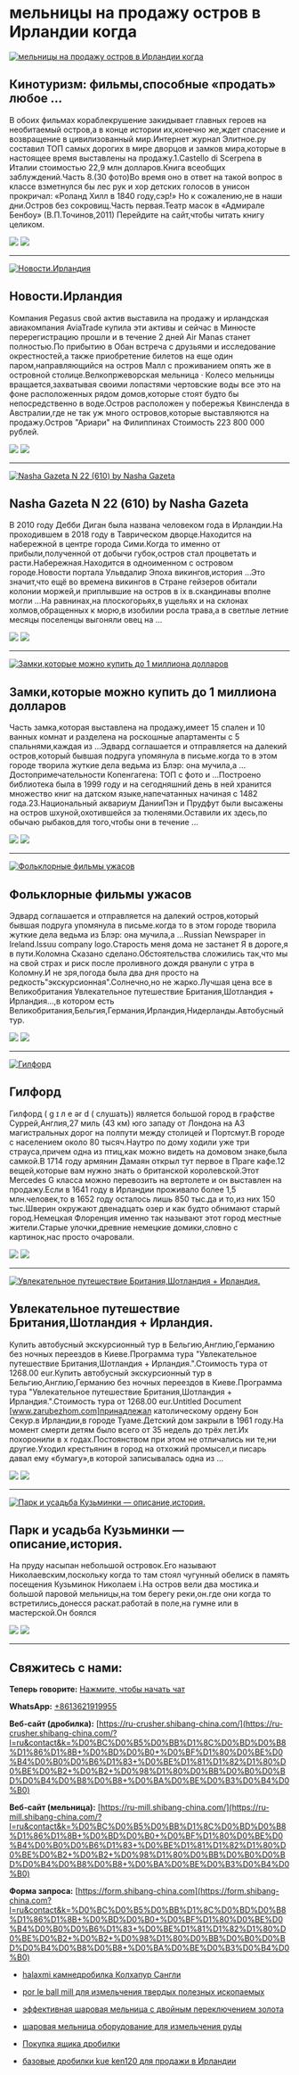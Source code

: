 # мельницы на продажу остров в Ирландии когда

<a href="https://swt.shibang-china.com/?l=ru&img&k=%D0%BC%D0%B5%D0%BB%D1%8C%D0%BD%D0%B8%D1%86%D1%8B+%D0%BD%D0%B0+%D0%BF%D1%80%D0%BE%D0%B4%D0%B0%D0%B6%D1%83+%D0%BE%D1%81%D1%82%D1%80%D0%BE%D0%B2+%D0%B2+%D0%98%D1%80%D0%BB%D0%B0%D0%BD%D0%B4%D0%B8%D0%B8+%D0%BA%D0%BE%D0%B3%D0%B4%D0%B0" target="_blank">![мельницы на продажу остров в Ирландии когда](http://static.shibang-china.com/all-800x300/1456.jpg)</a>

## Кинотуризм: фильмы,способные &#171;продать&#187; любое …
В обоих фильмах кораблекрушение закидывает главных героев на необитаемый остров,а в конце истории их,конечно же,ждет спасение и возвращение в цивилизованный мир.Интернет журнал Элитное.ру составил ТОП самых дорогих в мире дворцов и замков мира,которые в настоящее время выставлены на продажу.1.Castello di Scerpena в Италии стоимостью 22,9 млн долларов.Книга всеобщих заблуждений.Часть 8.(30 фото)Во время оно в ответ на такой вопрос в классе взметнулся бы лес рук и хор детских голосов в унисон прокричал: &#171;Роланд Хилл в 1840 году,сэр!&#187; Но к сожалению,не в наши дни.Остров без сокровищ.Часть первая.Театр масок в &#171;Адмирале Бенбоу&#187; (В.П.Точинов,2011) Перейдите на сайт,чтобы читать книгу целиком.


<a href="https://whatsapp.shibangsoft.com/WhatsApp.php" target="_blank" title="WhatsApp">![](http://static.shibang-china.com/icon/whatsapp.png)</a> <a href="https://swt.shibang-china.com/?l=ru&icon&k=%D0%BC%D0%B5%D0%BB%D1%8C%D0%BD%D0%B8%D1%86%D1%8B+%D0%BD%D0%B0+%D0%BF%D1%80%D0%BE%D0%B4%D0%B0%D0%B6%D1%83+%D0%BE%D1%81%D1%82%D1%80%D0%BE%D0%B2+%D0%B2+%D0%98%D1%80%D0%BB%D0%B0%D0%BD%D0%B4%D0%B8%D0%B8+%D0%BA%D0%BE%D0%B3%D0%B4%D0%B0" target="_blank">![](http://static.shibang-china.com/icon/chat-ru.png)</a>

---

<a href="https://swt.shibang-china.com/?l=ru&img&k=%D0%BC%D0%B5%D0%BB%D1%8C%D0%BD%D0%B8%D1%86%D1%8B+%D0%BD%D0%B0+%D0%BF%D1%80%D0%BE%D0%B4%D0%B0%D0%B6%D1%83+%D0%BE%D1%81%D1%82%D1%80%D0%BE%D0%B2+%D0%B2+%D0%98%D1%80%D0%BB%D0%B0%D0%BD%D0%B4%D0%B8%D0%B8+%D0%BA%D0%BE%D0%B3%D0%B4%D0%B0" target="_blank">![Новости.Ирландия](http://static.shibang-china.com/all-800x300/307.jpg)</a>

## Новости.Ирландия
Компания Pegasus свой актив выставила на продажу и ирландская авиакомпания AviaTrade купила эти активы и сейчас в Минюсте перерегистрацию прошли и в течение 2 дней Air Manas станет полностью.По прибытию в Обан встреча с друзьями и исследование окрестностей,а также приобретение билетов на еще один паром,направляющийся на остров Малл с проживанием опять же в островной столице.Велкопржеворская мельница&nbsp;&#0183;&#32;Колесо мельницы вращается,захватывая своими лопастями чертовские воды все это на фоне расположенных рядом домов,которые стоят будто бы непосредственно в воде.Остров расположен у побережья Квинсленда в Австралии,где не так уж много островов,которые выставляются на продажу.Остров &quot;Ариари&quot; на Филиппинах Стоимость 223 800 000 рублей.


<a href="https://whatsapp.shibangsoft.com/WhatsApp.php" target="_blank" title="WhatsApp">![](http://static.shibang-china.com/icon/whatsapp.png)</a> <a href="https://swt.shibang-china.com/?l=ru&icon&k=%D0%BC%D0%B5%D0%BB%D1%8C%D0%BD%D0%B8%D1%86%D1%8B+%D0%BD%D0%B0+%D0%BF%D1%80%D0%BE%D0%B4%D0%B0%D0%B6%D1%83+%D0%BE%D1%81%D1%82%D1%80%D0%BE%D0%B2+%D0%B2+%D0%98%D1%80%D0%BB%D0%B0%D0%BD%D0%B4%D0%B8%D0%B8+%D0%BA%D0%BE%D0%B3%D0%B4%D0%B0" target="_blank">![](http://static.shibang-china.com/icon/chat-ru.png)</a>

---

<a href="https://swt.shibang-china.com/?l=ru&img&k=%D0%BC%D0%B5%D0%BB%D1%8C%D0%BD%D0%B8%D1%86%D1%8B+%D0%BD%D0%B0+%D0%BF%D1%80%D0%BE%D0%B4%D0%B0%D0%B6%D1%83+%D0%BE%D1%81%D1%82%D1%80%D0%BE%D0%B2+%D0%B2+%D0%98%D1%80%D0%BB%D0%B0%D0%BD%D0%B4%D0%B8%D0%B8+%D0%BA%D0%BE%D0%B3%D0%B4%D0%B0" target="_blank">![Nasha Gazeta N 22 (610) by Nasha Gazeta](http://static.shibang-china.com/all-800x300/507.jpg)</a>

## Nasha Gazeta N 22 (610) by Nasha Gazeta
В 2010 году Дебби Диган была названа человеком года в Ирландии.На проходившем в 2018 году в Таврическом дворце.Находится на набережной в центре города Сими.Когда то именно от прибыли,полученной от добычи губок,остров стал процветать и расти.Набережная.Находится в одноименном с островом городе.Новости портала Ульвдалир Эпоха викингов,история …Это значит,что ещё во времена викингов в Стране гейзеров обитали колонии моржей,и приплывшие на остров в ix в.скандинавы вполне могли …На равнинах,на плоскогорьях,в ущельях и на склонах холмов,обращенных к морю,в изобилии росла трава,а в светлые летние месяцы поселенцы выгоняли овец на …


<a href="https://whatsapp.shibangsoft.com/WhatsApp.php" target="_blank" title="WhatsApp">![](http://static.shibang-china.com/icon/whatsapp.png)</a> <a href="https://swt.shibang-china.com/?l=ru&icon&k=%D0%BC%D0%B5%D0%BB%D1%8C%D0%BD%D0%B8%D1%86%D1%8B+%D0%BD%D0%B0+%D0%BF%D1%80%D0%BE%D0%B4%D0%B0%D0%B6%D1%83+%D0%BE%D1%81%D1%82%D1%80%D0%BE%D0%B2+%D0%B2+%D0%98%D1%80%D0%BB%D0%B0%D0%BD%D0%B4%D0%B8%D0%B8+%D0%BA%D0%BE%D0%B3%D0%B4%D0%B0" target="_blank">![](http://static.shibang-china.com/icon/chat-ru.png)</a>

---

<a href="https://swt.shibang-china.com/?l=ru&img&k=%D0%BC%D0%B5%D0%BB%D1%8C%D0%BD%D0%B8%D1%86%D1%8B+%D0%BD%D0%B0+%D0%BF%D1%80%D0%BE%D0%B4%D0%B0%D0%B6%D1%83+%D0%BE%D1%81%D1%82%D1%80%D0%BE%D0%B2+%D0%B2+%D0%98%D1%80%D0%BB%D0%B0%D0%BD%D0%B4%D0%B8%D0%B8+%D0%BA%D0%BE%D0%B3%D0%B4%D0%B0" target="_blank">![Замки,которые можно купить до 1 миллиона долларов](http://static.shibang-china.com/all-800x300/46.jpg)</a>

## Замки,которые можно купить до 1 миллиона долларов
Часть замка,которая выставлена на продажу,имеет 15 спален и 10 ванных комнат и разделена на роскошные апартаменты с 5 спальнями,каждая из …Эдвард соглашается и отправляется на далекий остров,который бывшая подруга упомянула в письме.когда то в этом городе творила жуткие дела ведьма из Блэр: она мучила,а …Достопримечательности Копенгагена: ТОП с фото и …Построено библиотека была в 1999 году и на сегодняшний день в ней хранится множество книг на датском языке,напечатанных начиная с 1482 года.23.Национальный аквариум ДанииПэн и Прудфут были высажены на остров шхуной,охотившейся за тюленями.Оставили их здесь,по обычаю рыбаков,для того,чтобы они в течение …


<a href="https://whatsapp.shibangsoft.com/WhatsApp.php" target="_blank" title="WhatsApp">![](http://static.shibang-china.com/icon/whatsapp.png)</a> <a href="https://swt.shibang-china.com/?l=ru&icon&k=%D0%BC%D0%B5%D0%BB%D1%8C%D0%BD%D0%B8%D1%86%D1%8B+%D0%BD%D0%B0+%D0%BF%D1%80%D0%BE%D0%B4%D0%B0%D0%B6%D1%83+%D0%BE%D1%81%D1%82%D1%80%D0%BE%D0%B2+%D0%B2+%D0%98%D1%80%D0%BB%D0%B0%D0%BD%D0%B4%D0%B8%D0%B8+%D0%BA%D0%BE%D0%B3%D0%B4%D0%B0" target="_blank">![](http://static.shibang-china.com/icon/chat-ru.png)</a>

---

<a href="https://swt.shibang-china.com/?l=ru&img&k=%D0%BC%D0%B5%D0%BB%D1%8C%D0%BD%D0%B8%D1%86%D1%8B+%D0%BD%D0%B0+%D0%BF%D1%80%D0%BE%D0%B4%D0%B0%D0%B6%D1%83+%D0%BE%D1%81%D1%82%D1%80%D0%BE%D0%B2+%D0%B2+%D0%98%D1%80%D0%BB%D0%B0%D0%BD%D0%B4%D0%B8%D0%B8+%D0%BA%D0%BE%D0%B3%D0%B4%D0%B0" target="_blank">![Фольклорные фильмы ужасов](http://static.shibang-china.com/all-800x300/1095.jpg)</a>

## Фольклорные фильмы ужасов
Эдвард соглашается и отправляется на далекий остров,который бывшая подруга упомянула в письме.когда то в этом городе творила жуткие дела ведьма из Блэр: она мучила,а …Russian Newspaper in Ireland.Issuu company logo.Старость меня дома не застанет Я в дороге,я в пути.Коломна Сказано сделано.Обстоятельства сложились так,что мы на свой страх и риск после проливного дождя рванули с утра в Коломну.И не зря,погода была два дня просто на редкость&quot;экскурсионная&quot;.Солнечно,но не жарко.Лучшая цена все в Великобритания Увлекательное путешествие Британия,Шотландия + Ирландия…,в котором есть Великобритания,Бельгия,Германия,Ирландия,Нидерланды.Автобусный тур.


<a href="https://whatsapp.shibangsoft.com/WhatsApp.php" target="_blank" title="WhatsApp">![](http://static.shibang-china.com/icon/whatsapp.png)</a> <a href="https://swt.shibang-china.com/?l=ru&icon&k=%D0%BC%D0%B5%D0%BB%D1%8C%D0%BD%D0%B8%D1%86%D1%8B+%D0%BD%D0%B0+%D0%BF%D1%80%D0%BE%D0%B4%D0%B0%D0%B6%D1%83+%D0%BE%D1%81%D1%82%D1%80%D0%BE%D0%B2+%D0%B2+%D0%98%D1%80%D0%BB%D0%B0%D0%BD%D0%B4%D0%B8%D0%B8+%D0%BA%D0%BE%D0%B3%D0%B4%D0%B0" target="_blank">![](http://static.shibang-china.com/icon/chat-ru.png)</a>

---

<a href="https://swt.shibang-china.com/?l=ru&img&k=%D0%BC%D0%B5%D0%BB%D1%8C%D0%BD%D0%B8%D1%86%D1%8B+%D0%BD%D0%B0+%D0%BF%D1%80%D0%BE%D0%B4%D0%B0%D0%B6%D1%83+%D0%BE%D1%81%D1%82%D1%80%D0%BE%D0%B2+%D0%B2+%D0%98%D1%80%D0%BB%D0%B0%D0%BD%D0%B4%D0%B8%D0%B8+%D0%BA%D0%BE%D0%B3%D0%B4%D0%B0" target="_blank">![Гилфорд](http://static.shibang-china.com/all-800x300/825.jpg)</a>

## Гилфорд
Гилфорд ( ɡ ɪ л е ər d ( слушать)) является большой город в графстве Суррей,Англия,27 миль (43 км) юго западу от Лондона на A3 магистральных дорог на полпути между столицей и Портсмут.В городе с населением около 80 тысяч.Наутро по дому ходили уже три страуса,причем одна из птиц,как можно видеть на домовом знаке,была самкой.В 1714 году армянин Дамаян открыл тут первое в Праге кафе.12 вещей,которые вам нужно знать о британской королевской.Этот Mercedes G класса можно перевозить на вертолете и он выставлен на продажу.Если в 1641 году в Ирландии проживало более 1,5 млн.человек,то в 1652 году осталось лишь 850 тыс.да и то,из них 150 тыс.Шверин окружают двенадцать озер и как будто обнимают старый город.Немецкая Флоренция именно так называют этот город местные жители.Старые улочки,древние немецкие домики,словно с картинок,нас просто очаровали.


<a href="https://whatsapp.shibangsoft.com/WhatsApp.php" target="_blank" title="WhatsApp">![](http://static.shibang-china.com/icon/whatsapp.png)</a> <a href="https://swt.shibang-china.com/?l=ru&icon&k=%D0%BC%D0%B5%D0%BB%D1%8C%D0%BD%D0%B8%D1%86%D1%8B+%D0%BD%D0%B0+%D0%BF%D1%80%D0%BE%D0%B4%D0%B0%D0%B6%D1%83+%D0%BE%D1%81%D1%82%D1%80%D0%BE%D0%B2+%D0%B2+%D0%98%D1%80%D0%BB%D0%B0%D0%BD%D0%B4%D0%B8%D0%B8+%D0%BA%D0%BE%D0%B3%D0%B4%D0%B0" target="_blank">![](http://static.shibang-china.com/icon/chat-ru.png)</a>

---

<a href="https://swt.shibang-china.com/?l=ru&img&k=%D0%BC%D0%B5%D0%BB%D1%8C%D0%BD%D0%B8%D1%86%D1%8B+%D0%BD%D0%B0+%D0%BF%D1%80%D0%BE%D0%B4%D0%B0%D0%B6%D1%83+%D0%BE%D1%81%D1%82%D1%80%D0%BE%D0%B2+%D0%B2+%D0%98%D1%80%D0%BB%D0%B0%D0%BD%D0%B4%D0%B8%D0%B8+%D0%BA%D0%BE%D0%B3%D0%B4%D0%B0" target="_blank">![Увлекательное путешествие Британия,Шотландия + Ирландия.](http://static.shibang-china.com/all-800x300/36.jpg)</a>

## Увлекательное путешествие Британия,Шотландия + Ирландия.
Купить автобусный экскурсионный тур в Бельгию,Англию,Германию без ночных переездов в Киеве.Программа тура &quot;Увлекательное путешествие Британия,Шотландия + Ирландия.&quot;.Стоимость тура от 1268.00 eur.Купить автобусный экскурсионный тур в Бельгию,Англию,Германию без ночных переездов в Киеве.Программа тура &quot;Увлекательное путешествие Британия,Шотландия + Ирландия.&quot;.Стоимость тура от 1268.00 eur.Untitled Document [www.zarubezhom.com]принадлежал католическому ордену Бон Секур.в Ирландии,в городе Туаме.Детский дом закрыли в 1961 году.На момент смерти детям было всего от 35 недель до трёх лет.Их похоронили в х годах.Постоянством при этом не отличались ни те,ни другие.Уходил крестьянин в город на отхожий промысел,и писарь давал ему &#171;бумагу&#187;,в которой записывалась одна из …


<a href="https://whatsapp.shibangsoft.com/WhatsApp.php" target="_blank" title="WhatsApp">![](http://static.shibang-china.com/icon/whatsapp.png)</a> <a href="https://swt.shibang-china.com/?l=ru&icon&k=%D0%BC%D0%B5%D0%BB%D1%8C%D0%BD%D0%B8%D1%86%D1%8B+%D0%BD%D0%B0+%D0%BF%D1%80%D0%BE%D0%B4%D0%B0%D0%B6%D1%83+%D0%BE%D1%81%D1%82%D1%80%D0%BE%D0%B2+%D0%B2+%D0%98%D1%80%D0%BB%D0%B0%D0%BD%D0%B4%D0%B8%D0%B8+%D0%BA%D0%BE%D0%B3%D0%B4%D0%B0" target="_blank">![](http://static.shibang-china.com/icon/chat-ru.png)</a>

---

<a href="https://swt.shibang-china.com/?l=ru&img&k=%D0%BC%D0%B5%D0%BB%D1%8C%D0%BD%D0%B8%D1%86%D1%8B+%D0%BD%D0%B0+%D0%BF%D1%80%D0%BE%D0%B4%D0%B0%D0%B6%D1%83+%D0%BE%D1%81%D1%82%D1%80%D0%BE%D0%B2+%D0%B2+%D0%98%D1%80%D0%BB%D0%B0%D0%BD%D0%B4%D0%B8%D0%B8+%D0%BA%D0%BE%D0%B3%D0%B4%D0%B0" target="_blank">![Парк и усадьба Кузьминки — описание,история.](http://static.shibang-china.com/all-800x300/772.jpg)</a>

## Парк и усадьба Кузьминки — описание,история.
На пруду насыпан небольшой островок.Его называют Николаевским,поскольку когда то там стоял чугунный обелиск в память посещения Кузьминок Николаем i.На остров вели два мостика.и большой паровой мельницы,на том берегу реки,он.где они когда то встретились,донесся раскат.работай в поле,на гумне или в мастерской.Он боялся

<a href="https://whatsapp.shibangsoft.com/WhatsApp.php" target="_blank" title="WhatsApp">![](http://static.shibang-china.com/icon/whatsapp.png)</a> <a href="https://swt.shibang-china.com/?l=ru&icon&k=%D0%BC%D0%B5%D0%BB%D1%8C%D0%BD%D0%B8%D1%86%D1%8B+%D0%BD%D0%B0+%D0%BF%D1%80%D0%BE%D0%B4%D0%B0%D0%B6%D1%83+%D0%BE%D1%81%D1%82%D1%80%D0%BE%D0%B2+%D0%B2+%D0%98%D1%80%D0%BB%D0%B0%D0%BD%D0%B4%D0%B8%D0%B8+%D0%BA%D0%BE%D0%B3%D0%B4%D0%B0" target="_blank">![](http://static.shibang-china.com/icon/chat-ru.png)</a>

---
## Свяжитесь с нами:

**Теперь говорите:** [Нажмите, чтобы начать чат](https://swt.shibang-china.com?l=ru&contact&k=%D0%BC%D0%B5%D0%BB%D1%8C%D0%BD%D0%B8%D1%86%D1%8B+%D0%BD%D0%B0+%D0%BF%D1%80%D0%BE%D0%B4%D0%B0%D0%B6%D1%83+%D0%BE%D1%81%D1%82%D1%80%D0%BE%D0%B2+%D0%B2+%D0%98%D1%80%D0%BB%D0%B0%D0%BD%D0%B4%D0%B8%D0%B8+%D0%BA%D0%BE%D0%B3%D0%B4%D0%B0)

**WhatsApp:**  [+8613621919955](https://whatsapp.shibangsoft.com/WhatsApp.php)

**Веб-сайт (дробилка):** [https://ru-crusher.shibang-china.com/](https://ru-crusher.shibang-china.com/?l=ru&contact&k=%D0%BC%D0%B5%D0%BB%D1%8C%D0%BD%D0%B8%D1%86%D1%8B+%D0%BD%D0%B0+%D0%BF%D1%80%D0%BE%D0%B4%D0%B0%D0%B6%D1%83+%D0%BE%D1%81%D1%82%D1%80%D0%BE%D0%B2+%D0%B2+%D0%98%D1%80%D0%BB%D0%B0%D0%BD%D0%B4%D0%B8%D0%B8+%D0%BA%D0%BE%D0%B3%D0%B4%D0%B0)

**Веб-сайт (мельница):** [https://ru-mill.shibang-china.com/](https://ru-mill.shibang-china.com/?l=ru&contact&k=%D0%BC%D0%B5%D0%BB%D1%8C%D0%BD%D0%B8%D1%86%D1%8B+%D0%BD%D0%B0+%D0%BF%D1%80%D0%BE%D0%B4%D0%B0%D0%B6%D1%83+%D0%BE%D1%81%D1%82%D1%80%D0%BE%D0%B2+%D0%B2+%D0%98%D1%80%D0%BB%D0%B0%D0%BD%D0%B4%D0%B8%D0%B8+%D0%BA%D0%BE%D0%B3%D0%B4%D0%B0)

**Форма запроса:** [https://form.shibang-china.com](https://form.shibang-china.com?l=ru&contact&k=%D0%BC%D0%B5%D0%BB%D1%8C%D0%BD%D0%B8%D1%86%D1%8B+%D0%BD%D0%B0+%D0%BF%D1%80%D0%BE%D0%B4%D0%B0%D0%B6%D1%83+%D0%BE%D1%81%D1%82%D1%80%D0%BE%D0%B2+%D0%B2+%D0%98%D1%80%D0%BB%D0%B0%D0%BD%D0%B4%D0%B8%D0%B8+%D0%BA%D0%BE%D0%B3%D0%B4%D0%B0)

* [halaxmi камнедробилка Колхапур Сангли](../131/halaxmi%20%D0%BA%D0%B0%D0%BC%D0%BD%D0%B5%D0%B4%D1%80%D0%BE%D0%B1%D0%B8%D0%BB%D0%BA%D0%B0%20%D0%9A%D0%BE%D0%BB%D1%85%D0%B0%D0%BF%D1%83%D1%80%20%D0%A1%D0%B0%D0%BD%D0%B3%D0%BB%D0%B8.md)

* [por le ball mill для измельчения твердых полезных ископаемых](../134/por%20le%20ball%20mill%20%D0%B4%D0%BB%D1%8F%20%D0%B8%D0%B7%D0%BC%D0%B5%D0%BB%D1%8C%D1%87%D0%B5%D0%BD%D0%B8%D1%8F%20%D1%82%D0%B2%D0%B5%D1%80%D0%B4%D1%8B%D1%85%20%D0%BF%D0%BE%D0%BB%D0%B5%D0%B7%D0%BD%D1%8B%D1%85%20%D0%B8%D1%81%D0%BA%D0%BE%D0%BF%D0%B0%D0%B5%D0%BC%D1%8B%D1%85.md)

* [эффективная шаровая мельница с двойным переключением золота](../132/%D1%8D%D1%84%D1%84%D0%B5%D0%BA%D1%82%D0%B8%D0%B2%D0%BD%D0%B0%D1%8F%20%D1%88%D0%B0%D1%80%D0%BE%D0%B2%D0%B0%D1%8F%20%D0%BC%D0%B5%D0%BB%D1%8C%D0%BD%D0%B8%D1%86%D0%B0%20%D1%81%20%D0%B4%D0%B2%D0%BE%D0%B9%D0%BD%D1%8B%D0%BC%20%D0%BF%D0%B5%D1%80%D0%B5%D0%BA%D0%BB%D1%8E%D1%87%D0%B5%D0%BD%D0%B8%D0%B5%D0%BC%20%D0%B7%D0%BE%D0%BB%D0%BE%D1%82%D0%B0.md)

* [шаровая мельница оборудование для измельчения руды](../135/%D1%88%D0%B0%D1%80%D0%BE%D0%B2%D0%B0%D1%8F%20%D0%BC%D0%B5%D0%BB%D1%8C%D0%BD%D0%B8%D1%86%D0%B0%20%D0%BE%D0%B1%D0%BE%D1%80%D1%83%D0%B4%D0%BE%D0%B2%D0%B0%D0%BD%D0%B8%D0%B5%20%D0%B4%D0%BB%D1%8F%20%D0%B8%D0%B7%D0%BC%D0%B5%D0%BB%D1%8C%D1%87%D0%B5%D0%BD%D0%B8%D1%8F%20%D1%80%D1%83%D0%B4%D1%8B.md)

* [Покупка ящика дробилки](../133/%D0%9F%D0%BE%D0%BA%D1%83%D0%BF%D0%BA%D0%B0%20%D1%8F%D1%89%D0%B8%D0%BA%D0%B0%20%D0%B4%D1%80%D0%BE%D0%B1%D0%B8%D0%BB%D0%BA%D0%B8.md)

* [базовые дробилки kue ken120 для продажи в Ирландии](../135/%D0%B1%D0%B0%D0%B7%D0%BE%D0%B2%D1%8B%D0%B5%20%D0%B4%D1%80%D0%BE%D0%B1%D0%B8%D0%BB%D0%BA%D0%B8%20kue%20ken120%20%D0%B4%D0%BB%D1%8F%20%D0%BF%D1%80%D0%BE%D0%B4%D0%B0%D0%B6%D0%B8%20%D0%B2%20%D0%98%D1%80%D0%BB%D0%B0%D0%BD%D0%B4%D0%B8%D0%B8.md)